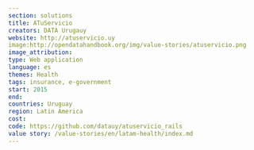 ```yaml
---
section: solutions
title: ATuServicio
creators: DATA Urugauy 
website: http://atuservicio.uy
image:http://opendatahandbook.org/img/value-stories/atuservicio.png
image_attribution:
type: Web application
language: es
themes: Health
tags: insurance, e-government 
start: 2015
end: 
countries: Uruguay
region: Latin America
cost: 
code: https://github.com/datauy/atuservicio_rails
value story: /value-stories/en/latam-health/index.md
---
```

